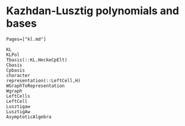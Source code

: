 # Kazhdan-Lusztig polynomials and bases
```@index
Pages=["kl.md"]
```

```@docs
KL
KLPol
Tbasis(::KL.HeckeCpElt)
Cbasis
Cpbasis
character
representation(::LeftCell,H)
WGraphToRepresentation
Wgraph
LeftCells
LeftCell
Lusztigaw
LusztigAw
AsymptoticAlgebra
```
